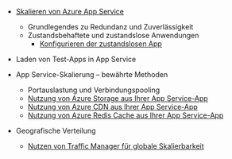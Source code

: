 * [Skalieren von Azure App Service](../articles/app-service-web/web-sites-scale.md)
	* Grundlegendes zu Redundanz und Zuverlässigkeit
	* Zustandsbehaftete und zustandslose Anwendungen
		* [Konfigurieren der zustandslosen App](/blog/disabling-arrs-instance-affinity-in-windows-azure-web-sites/)

* Laden von Test-Apps in App Service

* App Service-Skalierung – bewährte Methoden
	* Portauslastung und Verbindungspooling
	* [Nutzung von Azure Storage aus Ihrer App Service-App](../articles/storage/storage-dotnet-how-to-use-blobs.md)
	* [Nutzung von Azure CDN aus Ihrer App Service-App](../articles/cdn/cdn-overview.md)
	* [Nutzung von Azure Redis Cache aus Ihrer App Service-App](../articles/redis-cache/cache-dotnet-how-to-use-azure-redis-cache.md)

* Geografische Verteilung
	* [Nutzen von Traffic Manager für globale Skalierbarkeit](../articles/traffic-manager/traffic-manager-overview.md)

<!---HONumber=AcomDC_0706_2016-->